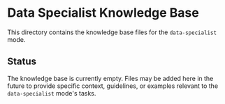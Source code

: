 # Data Specialist Knowledge Base

This directory contains the knowledge base files for the `data-specialist` mode.

## Status

The knowledge base is currently empty. Files may be added here in the future to provide specific context, guidelines, or examples relevant to the `data-specialist` mode's tasks.
